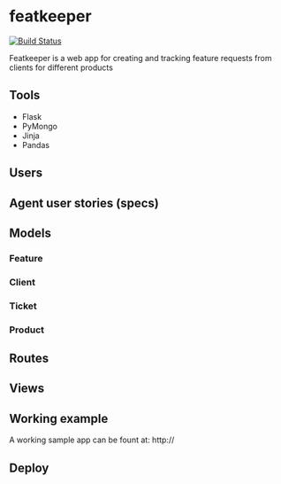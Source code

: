 # featkeeper

[![Build Status](https://travis-ci.org/ivansabik/featkeeper.svg)](https://travis-ci.org/ivansabik/featkeeper)

Featkeeper is a web app for creating and tracking feature requests from clients for different products

## Tools

- Flask
- PyMongo
- Jinja
- Pandas

## Users

## Agent user stories (specs)

## Models

### Feature

### Client

### Ticket

### Product

## Routes

## Views

## Working example

A working sample app can be fount at:
http://

## Deploy
